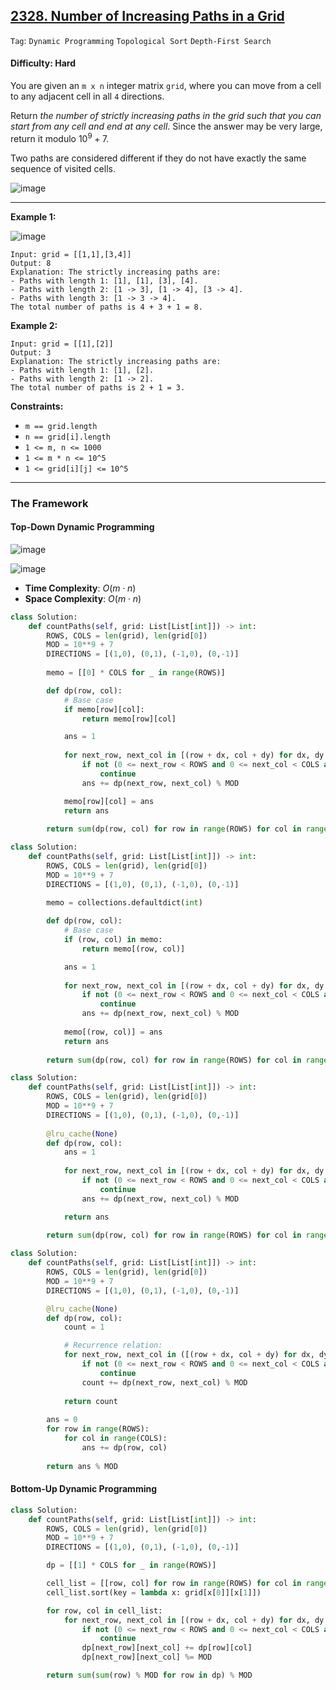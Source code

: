 ## [2328. Number of Increasing Paths in a Grid](https://leetcode.com/problems/number-of-increasing-paths-in-a-grid/)

```Tag```: ```Dynamic Programming``` ```Topological Sort``` ```Depth-First Search```

#### Difficulty: Hard

You are given an ```m x n``` integer matrix ```grid```, where you can move from a cell to any adjacent cell in all ```4``` directions.

Return _the number of strictly increasing paths in the grid such that you can start from any cell and end at any cell_. Since the answer may be very large, return it modulo $10^9 + 7$.

Two paths are considered different if they do not have exactly the same sequence of visited cells.

![image](https://github.com/quananhle/Python/assets/35042430/b8d5e0b5-47ef-4c6e-a0fa-742ecd70915a)

---

__Example 1:__

![image](https://assets.leetcode.com/uploads/2022/05/10/griddrawio-4.png)
```
Input: grid = [[1,1],[3,4]]
Output: 8
Explanation: The strictly increasing paths are:
- Paths with length 1: [1], [1], [3], [4].
- Paths with length 2: [1 -> 3], [1 -> 4], [3 -> 4].
- Paths with length 3: [1 -> 3 -> 4].
The total number of paths is 4 + 3 + 1 = 8.
```

__Example 2:__
```
Input: grid = [[1],[2]]
Output: 3
Explanation: The strictly increasing paths are:
- Paths with length 1: [1], [2].
- Paths with length 2: [1 -> 2].
The total number of paths is 2 + 1 = 3.
```

__Constraints:__

- ```m == grid.length```
- ```n == grid[i].length```
- ```1 <= m, n <= 1000```
- ```1 <= m * n <= 10^5```
- ```1 <= grid[i][j] <= 10^5```

---

### The Framework

#### Top-Down Dynamic Programming

![image](https://leetcode.com/problems/number-of-increasing-paths-in-a-grid/Figures/2328/3.png)

![image](https://leetcode.com/problems/number-of-increasing-paths-in-a-grid/Figures/2328/4.png)

- __Time Complexity__: $O(m\cdot n)$
- __Space Complexity__: $O(m\cdot n)$

```Python
class Solution:
    def countPaths(self, grid: List[List[int]]) -> int:
        ROWS, COLS = len(grid), len(grid[0])
        MOD = 10**9 + 7
        DIRECTIONS = [(1,0), (0,1), (-1,0), (0,-1)]
        
        memo = [[0] * COLS for _ in range(ROWS)]

        def dp(row, col):
            # Base case
            if memo[row][col]:
                return memo[row][col]

            ans = 1
            
            for next_row, next_col in [(row + dx, col + dy) for dx, dy in DIRECTIONS]:
                if not (0 <= next_row < ROWS and 0 <= next_col < COLS and grid[next_row][next_col] < grid[row][col]):
                    continue
                ans += dp(next_row, next_col) % MOD

            memo[row][col] = ans
            return ans
        
        return sum(dp(row, col) for row in range(ROWS) for col in range(COLS)) % MOD
```

```Python
class Solution:
    def countPaths(self, grid: List[List[int]]) -> int:
        ROWS, COLS = len(grid), len(grid[0])
        MOD = 10**9 + 7
        DIRECTIONS = [(1,0), (0,1), (-1,0), (0,-1)]
        
        memo = collections.defaultdict(int)

        def dp(row, col):
            # Base case
            if (row, col) in memo:
                return memo[(row, col)]

            ans = 1
            
            for next_row, next_col in [(row + dx, col + dy) for dx, dy in DIRECTIONS]:
                if not (0 <= next_row < ROWS and 0 <= next_col < COLS and grid[next_row][next_col] < grid[row][col]):
                    continue
                ans += dp(next_row, next_col) % MOD
            
            memo[(row, col)] = ans
            return ans
        
        return sum(dp(row, col) for row in range(ROWS) for col in range(COLS)) % MOD
```

```Python
class Solution:
    def countPaths(self, grid: List[List[int]]) -> int:
        ROWS, COLS = len(grid), len(grid[0])
        MOD = 10**9 + 7
        DIRECTIONS = [(1,0), (0,1), (-1,0), (0,-1)]
        
        @lru_cache(None)
        def dp(row, col):
            ans = 1
            
            for next_row, next_col in [(row + dx, col + dy) for dx, dy in DIRECTIONS]:
                if not (0 <= next_row < ROWS and 0 <= next_col < COLS and grid[next_row][next_col] < grid[row][col]):
                    continue
                ans += dp(next_row, next_col) % MOD

            return ans
        
        return sum(dp(row, col) for row in range(ROWS) for col in range(COLS)) % MOD
```

```Python
class Solution:
    def countPaths(self, grid: List[List[int]]) -> int:
        ROWS, COLS = len(grid), len(grid[0])
        MOD = 10**9 + 7
        DIRECTIONS = [(1,0), (0,1), (-1,0), (0,-1)]

        @lru_cache(None)
        def dp(row, col):
            count = 1

            # Recurrence relation:
            for next_row, next_col in ([(row + dx, col + dy) for dx, dy in DIRECTIONS]):
                if not (0 <= next_row < ROWS and 0 <= next_col < COLS and grid[next_row][next_col] < grid[row][col]):
                    continue
                count += dp(next_row, next_col) % MOD
            
            return count
        
        ans = 0
        for row in range(ROWS):
            for col in range(COLS):
                ans += dp(row, col)
            
        return ans % MOD
```

#### Bottom-Up Dynamic Programming

```Python
class Solution:
    def countPaths(self, grid: List[List[int]]) -> int:
        ROWS, COLS = len(grid), len(grid[0])
        MOD = 10**9 + 7
        DIRECTIONS = [(1,0), (0,1), (-1,0), (0,-1)]

        dp = [[1] * COLS for _ in range(ROWS)]

        cell_list = [[row, col] for row in range(ROWS) for col in range(COLS)]
        cell_list.sort(key = lambda x: grid[x[0]][x[1]])

        for row, col in cell_list:
            for next_row, next_col in [(row + dx, col + dy) for dx, dy in DIRECTIONS]:
                if not (0 <= next_row < ROWS and 0 <= next_col < COLS and grid[next_row][next_col] > grid[row][col]):
                    continue
                dp[next_row][next_col] += dp[row][col]
                dp[next_row][next_col] %= MOD

        return sum(sum(row) % MOD for row in dp) % MOD
```
